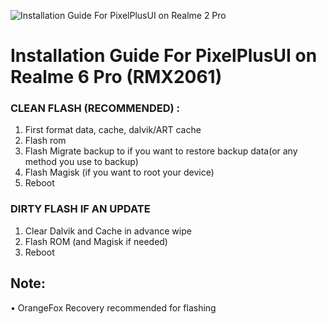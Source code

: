 ![Installation Guide For PixelPlusUI on Realme 2 Pro](https://i.imgur.com/pmZkslu.png "Installation")

# Installation Guide For PixelPlusUI on Realme 6 Pro (RMX2061)

### CLEAN FLASH (RECOMMENDED) : 
1. First format data, cache, dalvik/ART cache
2. Flash rom
3. Flash Migrate backup to if you want to restore backup data(or any method you use to backup)
4. Flash Magisk (if you want to root your device)
5. Reboot

### DIRTY FLASH IF AN UPDATE
1. Clear Dalvik and Cache in advance wipe
2. Flash ROM  (and Magisk if needed)
3. Reboot

## Note: 
• OrangeFox Recovery recommended for flashing
